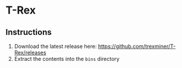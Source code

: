 # T-Rex

## Instructions
1. Download the latest release here:
https://github.com/trexminer/T-Rex/releases
2. Extract the contents into the `bins` directory
